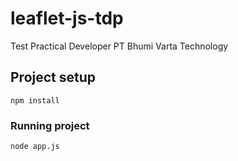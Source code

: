# leaflet-js-tdp
Test Practical Developer PT Bhumi Varta Technology

## Project setup
```
npm install
```

### Running project
```
node app.js
```